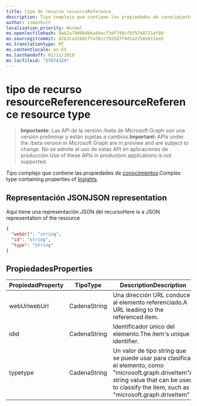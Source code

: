 ```yaml
---
title: tipo de recurso resourceReference
description: Tipo complejo que contiene las propiedades de conocimientos.
author: simonhult
localization_priority: Normal
ms.openlocfilehash: 8ab2a79d66db6a45ecf3df748cf8f5740721ef80
ms.sourcegitcommit: d2b3ca32602ffa76cc7925d7f4d1e2258e611ea5
ms.translationtype: MT
ms.contentlocale: es-ES
ms.lasthandoff: 01/11/2019
ms.locfileid: "27874329"
---
```

# <a name="resourcereference-resource-type"></a><span data-ttu-id="eb6c8-103">tipo de recurso resourceReference</span><span class="sxs-lookup"><span data-stu-id="eb6c8-103">resourceReference resource type</span></span>

> <span data-ttu-id="eb6c8-104">**Importante:** Las API de la versión /beta de Microsoft Graph son una versión preliminar y están sujetas a cambios.</span><span class="sxs-lookup"><span data-stu-id="eb6c8-104">**Important:** APIs under the /beta version in Microsoft Graph are in preview and are subject to change.</span></span> <span data-ttu-id="eb6c8-105">No se admite el uso de estas API en aplicaciones de producción.</span><span class="sxs-lookup"><span data-stu-id="eb6c8-105">Use of these APIs in production applications is not supported.</span></span>

<span data-ttu-id="eb6c8-106">Tipo complejo que contiene las propiedades de [conocimientos](insights.md).</span><span class="sxs-lookup"><span data-stu-id="eb6c8-106">Complex type containing properties of [Insights](insights.md).</span></span>

## <a name="json-representation"></a><span data-ttu-id="eb6c8-107">Representación JSON</span><span class="sxs-lookup"><span data-stu-id="eb6c8-107">JSON representation</span></span>

<span data-ttu-id="eb6c8-108">Aquí tiene una representación JSON del recurso</span><span class="sxs-lookup"><span data-stu-id="eb6c8-108">Here is a JSON representation of the resource</span></span>

```json
{
  "webUrl": "string",
  "id": "string",
  "type": "string"
}
```

## <a name="properties"></a><span data-ttu-id="eb6c8-109">Propiedades</span><span class="sxs-lookup"><span data-stu-id="eb6c8-109">Properties</span></span>

| <span data-ttu-id="eb6c8-110">Propiedad</span><span class="sxs-lookup"><span data-stu-id="eb6c8-110">Property</span></span>      | <span data-ttu-id="eb6c8-111">Tipo</span><span class="sxs-lookup"><span data-stu-id="eb6c8-111">Type</span></span>      | <span data-ttu-id="eb6c8-112">Description</span><span class="sxs-lookup"><span data-stu-id="eb6c8-112">Description</span></span>  |
| ------------- |-----------| -------------|
| <span data-ttu-id="eb6c8-113">webUrl</span><span class="sxs-lookup"><span data-stu-id="eb6c8-113">webUrl</span></span>        | <span data-ttu-id="eb6c8-114">Cadena</span><span class="sxs-lookup"><span data-stu-id="eb6c8-114">String</span></span>    | <span data-ttu-id="eb6c8-115">Una dirección URL conduce al elemento referenciado.</span><span class="sxs-lookup"><span data-stu-id="eb6c8-115">A URL leading to the referenced item.</span></span> |
| <span data-ttu-id="eb6c8-116">id</span><span class="sxs-lookup"><span data-stu-id="eb6c8-116">id</span></span>            | <span data-ttu-id="eb6c8-117">Cadena</span><span class="sxs-lookup"><span data-stu-id="eb6c8-117">String</span></span>    | <span data-ttu-id="eb6c8-118">Identificador único del elemento.</span><span class="sxs-lookup"><span data-stu-id="eb6c8-118">The item's unique identifier.</span></span>           |
| <span data-ttu-id="eb6c8-119">type</span><span class="sxs-lookup"><span data-stu-id="eb6c8-119">type</span></span>          | <span data-ttu-id="eb6c8-120">Cadena</span><span class="sxs-lookup"><span data-stu-id="eb6c8-120">String</span></span>    | <span data-ttu-id="eb6c8-121">Un valor de tipo string que se puede usar para clasificar el elemento, como "microsoft.graph.driveItem"</span><span class="sxs-lookup"><span data-stu-id="eb6c8-121">A string value that can be used to classify the item, such as "microsoft.graph.driveItem"</span></span> |
